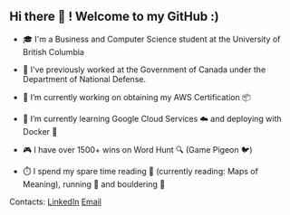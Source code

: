 ## Hi there 👋 ! Welcome to my GitHub :)

<!--
**jjohngrey/jjohngrey** is a ✨ _special_ ✨ repository because its `README.md` (this file) appears on your GitHub profile.

-->

- 🎓 I'm a Business and Computer Science student at the University of British Columbia
- 💼 I've previously worked at the Government of Canada under the Department of National Defense.
- 🔭 I’m currently working on obtaining my AWS Certification 📦
- 🌱 I’m currently learning Google Cloud Services ☁️ and deploying with Docker 🐳

- 🎮 I have over 1500+ wins on Word Hunt 🔍 (Game Pigeon 🐦)
- ⏱️ I spend my spare time reading 📖 (currently reading: Maps of Meaning), running 🏃 and bouldering 🧗

Contacts: [LinkedIn](www.linkedin.com/in/john-grey) [Email](john1grey9@gmail.com)
